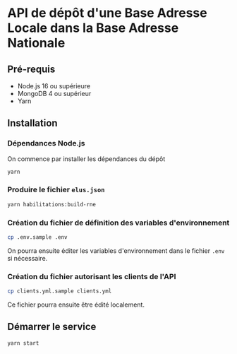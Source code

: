 # API de dépôt d'une Base Adresse Locale dans la Base Adresse Nationale

## Pré-requis

- Node.js 16 ou supérieure
- MongoDB 4 ou supérieur
- Yarn

## Installation

### Dépendances Node.js

On commence par installer les dépendances du dépôt

```bash
yarn
```

### Produire le fichier `elus.json`

```bash
yarn habilitations:build-rne
```

### Création du fichier de définition des variables d'environnement

```bash
cp .env.sample .env
```

On pourra ensuite éditer les variables d'environnement dans le fichier `.env` si nécessaire.

### Création du fichier autorisant les clients de l'API

```bash
cp clients.yml.sample clients.yml
```

Ce fichier pourra ensuite être édité localement.

## Démarrer le service

```
yarn start
```
